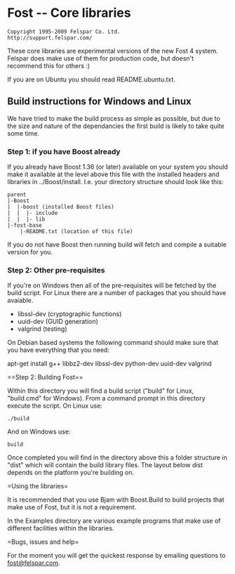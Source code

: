 # Fost -- Core libraries

    Copyright 1995-2009 Felspar Co. Ltd.
    http://support.felspar.com/


These core libraries are experimental versions of the new Fost 4 system. Felspar does make use of them for production code, but doesn't recommend this for others :)

If you are on Ubuntu you should read README.ubuntu.txt.


## Build instructions for Windows and Linux

We have tried to make the build process as simple as possible, but due to the size and nature of the dependancies the first build is likely to take quite some time.


### Step 1: if you have Boost already

If you already have Boost 1.36 (or later) available on your system you should make it available at the level above this file with the installed headers and libraries in ../Boost/install. I.e. your directory structure should look like this:

    parent
    |-Boost
    |  |-boost (installed Boost files)
    |  |  |- include
    |  |  |- lib
    |-fost-base
        |-README.txt (location of this file)

If you do not have Boost then running build will fetch and compile a suitable version for you.


### Step 2: Other pre-requisites

If you're on Windows then all of the pre-requisites will be fetched by the build script. For Linux there are a number of packages that you should have avaiable.
* libssl-dev (cryptographic functions)
* uuid-dev (GUID generation)
* valgrind (testing)

On Debian based systems the following command should make sure that you have everything that you need:

apt-get install g++ libbz2-dev libssl-dev python-dev uuid-dev valgrind


==Step 2: Building Fost==

Within this directory you will find a build script ("build" for Linux, "build.cmd" for Windows). From a command prompt in this directory execute the script. On Linux use:

    ./build

And on Windows use:

    build

Once completed you will find in the directory above this a folder structure in "dist" which will contain the build library files. The layout below dist depends on the platform you're building on.


=Using the libraries=

It is recommended that you use Bjam with Boost.Build to build projects that make use of Fost, but it is not a requirement.

In the Examples directory are various example programs that make use of different facilities within the libraries.


=Bugs, issues and help=

For the moment you will get the quickest response by emailing questions to fost@felspar.com.

